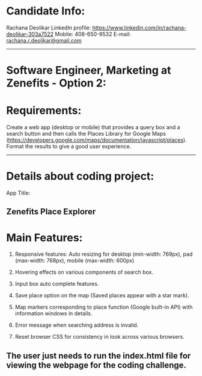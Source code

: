 
# Candidate Info:

Rachana Deolikar
LinkedIn profile: https://www.linkedin.com/in/rachana-deolikar-303a7522
Moblie: 408-650-9532
E-mail: rachana.r.deolikar@gmail.com

____________________________________________________________________________________________________________

# Software Engineer, Marketing at Zenefits - Option 2:

# Requirements:
Create a web app (desktop or mobile) that provides a query box and a search button and then calls the Places Library for Google Maps (https://developers.google.com/maps/documentation/javascript/places). Format the results to give a good user experience.
____________________________________________________________________________________________________________

# Details about coding project:

App Title:
## Zenefits Place Explorer

# Main Features:

1. Responsive features:
	Auto resizing for desktop (min-width: 769px), pad (max-width: 768px), mobile (max-width: 600px)

2. Hovering effects on various components of search box.
	
3. Input box auto complete features.

4. Save place option on the map (Saved places appear with a star mark).

5. Map markers corresponding to place function (Google built-in API) with information windows in details.

6. Error message when searching address is invalid.

7. Reset browser CSS for consistency in look across various browsers.
 

## The user just needs to run the index.html file for viewing the webpage for the coding challenge.

